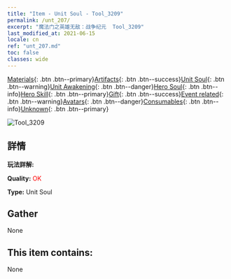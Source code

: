 ```yaml
---
title: "Item - Unit Soul - Tool_3209"
permalink: /unt_207/
excerpt: "魔法门之英雄无敌：战争纪元  Tool_3209"
last_modified_at: 2021-06-15
locale: cn
ref: "unt_207.md"
toc: false
classes: wide
---
```

 [Materials](/ItemsCN/){: .btn .btn--primary}[Artifacts](/ItemsCN/Artifacts/){: .btn .btn--success}[Unit Soul](/ItemsCN/UnitSoul/){: .btn .btn--warning}[Unit Awakening](/ItemsCN/UnitAwakening/){: .btn .btn--danger}[Hero Soul](/ItemsCN/HeroSoul/){: .btn .btn--info}[Hero Skill](/ItemsCN/HeroSkill/){: .btn .btn--primary}[Gift](/ItemsCN/Gift/){: .btn .btn--success}[Event related](/ItemsCN/Events/){: .btn .btn--warning}[Avatars](/ItemsCN/Avatars/){: .btn .btn--danger}[Consumables](/ItemsCN/Consumables/){: .btn .btn--info}[Unknown](/ItemsCN/Unknown/){: .btn .btn--primary}

 ![Tool_3209](/images/u/ti_tanglang.jpg)

## 詳情
 **玩法詳解:** 

 **Quality:** <span style="color: #FF0000">OK</span>

 **Type:** Unit Soul

## Gather

  None

## This item contains:

  None

